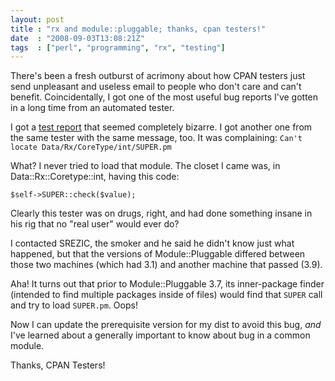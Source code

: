 ```yaml
---
layout: post
title : "rx and module::pluggable; thanks, cpan testers!"
date  : "2008-09-03T13:08:21Z"
tags  : ["perl", "programming", "rx", "testing"]
---
```

There's been a fresh outburst of acrimony about how CPAN testers just send
unpleasant and useless email to people who don't care and can't benefit.
Coincidentally, I got one of the most useful bug reports I've gotten in a long
time from an automated tester.

I got a [test
report](http://www.nntp.perl.org/group/perl.cpan.testers/2008/08/msg2120675.html) that seemed completely bizarre.  I got another one from the same tester with the same message, too.  It was complaining: `Can't locate Data/Rx/CoreType/int/SUPER.pm`

What?  I never tried to load that module.  The closet I came was, in
Data::Rx::Coretype::int, having this code:

    $self->SUPER::check($value);

Clearly this tester was on drugs, right, and had done something insane in his
rig that no "real user" would ever do?

I contacted SREZIC, the smoker and he said he didn't know just what happened,
but that the versions of Module::Pluggable differed between those two machines
(which had 3.1) and another machine that passed (3.9).

Aha!  It turns out that prior to Module::Pluggable 3.7, its inner-package
finder (intended to find multiple packages inside of files) would find that
`SUPER` call and try to load `SUPER.pm`.  Oops!

Now I can update the prerequisite version for my dist to avoid this bug, *and*
I've learned about a generally important to know about bug in a common module.

Thanks, CPAN Testers!

